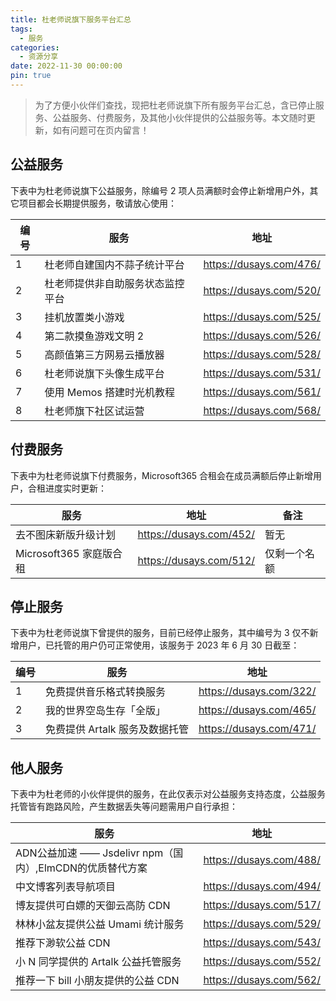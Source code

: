 ```yaml
---
title: 杜老师说旗下服务平台汇总
tags:
  - 服务
categories:
  - 资源分享
date: 2022-11-30 00:00:00
pin: true
---
```


> 为了方便小伙伴们查找，现把杜老师说旗下所有服务平台汇总，含已停止服务、公益服务、付费服务，及其他小伙伴提供的公益服务等。本文随时更新，如有问题可在页内留言！

<!-- more -->

## 公益服务

下表中为杜老师说旗下公益服务，除编号 2 项人员满额时会停止新增用户外，其它项目都会长期提供服务，敬请放心使用：

| 编号 | 服务 | 地址 |
| - | - | - |
| 1 | 杜老师自建国内不蒜子统计平台 | https://dusays.com/476/ |
| 2 | 杜老师提供非自助服务状态监控平台 | https://dusays.com/520/ |
| 3 | 挂机放置类小游戏 | https://dusays.com/525/ |
| 4 | 第二款摸鱼游戏文明 2 | https://dusays.com/526/ |
| 5 | 高颜值第三方网易云播放器 | https://dusays.com/528/ |
| 6 | 杜老师说旗下头像生成平台 | https://dusays.com/531/ |
| 7 | 使用 Memos 搭建时光机教程 | https://dusays.com/561/ |
| 8 | 杜老师旗下社区试运营 | https://dusays.com/568/ |

## 付费服务

下表中为杜老师说旗下付费服务，Microsoft365 合租会在成员满额后停止新增用户，合租进度实时更新：

| 服务 | 地址 | 备注 |
| - | - | - |
| 去不图床新版升级计划 | https://dusays.com/452/ | 暂无 |
| Microsoft365 家庭版合租 | https://dusays.com/512/ | 仅剩一个名额 |

## 停止服务

下表中为杜老师说旗下曾提供的服务，目前已经停止服务，其中编号为 3 仅不新增用户，已托管的用户仍可正常使用，该服务于 2023 年 6 月 30 日截至：

| 编号 | 服务 | 地址 |
| - | - | - |
| 1 | 免费提供音乐格式转换服务 | https://dusays.com/322/ |
| 2 | 我的世界空岛生存「全版」 | https://dusays.com/465/ |
| 3 | 免费提供 Artalk 服务及数据托管 | https://dusays.com/471/ |

## 他人服务

下表中为杜老师的小伙伴提供的服务，在此仅表示对公益服务支持态度，公益服务托管皆有跑路风险，产生数据丢失等问题需用户自行承担：

| 服务 | 地址 |
| - | - |
| ADN公益加速 —— Jsdelivr npm（国内）,ElmCDN的优质替代方案 | https://dusays.com/488/ |
| 中文博客列表导航项目 | https://dusays.com/494/ |
| 博友提供可白嫖的天御云高防 CDN | https://dusays.com/517/ |
| 林林小盆友提供公益 Umami 统计服务 | https://dusays.com/529/ |
| 推荐下渺软公益 CDN | https://dusays.com/543/ |
| 小 N 同学提供的 Artalk 公益托管服务 | https://dusays.com/552/ |
| 推荐一下 bill 小朋友提供的公益 CDN | https://dusays.com/562/ |
